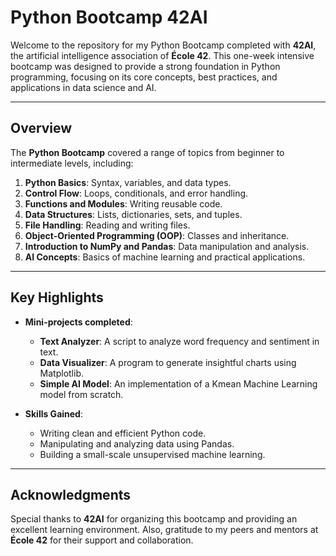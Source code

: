 # Python Bootcamp 42AI

Welcome to the repository for my Python Bootcamp completed with **42AI**, the artificial intelligence association of **École 42**. This one-week intensive bootcamp was designed to provide a strong foundation in Python programming, focusing on its core concepts, best practices, and applications in data science and AI.

---

## Overview

The **Python Bootcamp** covered a range of topics from beginner to intermediate levels, including:

1. **Python Basics**: Syntax, variables, and data types.
2. **Control Flow**: Loops, conditionals, and error handling.
3. **Functions and Modules**: Writing reusable code.
4. **Data Structures**: Lists, dictionaries, sets, and tuples.
5. **File Handling**: Reading and writing files.
6. **Object-Oriented Programming (OOP)**: Classes and inheritance.
7. **Introduction to NumPy and Pandas**: Data manipulation and analysis.
8. **AI Concepts**: Basics of machine learning and practical applications.

---

## Key Highlights

- **Mini-projects completed**:
  - **Text Analyzer**: A script to analyze word frequency and sentiment in text.
  - **Data Visualizer**: A program to generate insightful charts using Matplotlib.
  - **Simple AI Model**: An implementation of a Kmean Machine Learning model from scratch.

- **Skills Gained**:
  - Writing clean and efficient Python code.
  - Manipulating and analyzing data using Pandas.
  - Building a small-scale unsupervised machine learning.

---

## Acknowledgments

Special thanks to **42AI** for organizing this bootcamp and providing an excellent learning environment. Also, gratitude to my peers and mentors at **École 42** for their support and collaboration.

